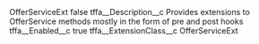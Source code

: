 <?xml version="1.0" encoding="UTF-8"?>
<CustomMetadata xmlns="http://soap.sforce.com/2006/04/metadata" xmlns:xsi="http://www.w3.org/2001/XMLSchema-instance" xmlns:xsd="http://www.w3.org/2001/XMLSchema">
    <label>OfferServiceExt</label>
    <protected>false</protected>
    <values>
        <field>tffa__Description__c</field>
        <value xsi:type="xsd:string">Provides extensions to OfferService methods mostly in the form of pre and post hooks</value>
    </values>
    <values>
        <field>tffa__Enabled__c</field>
        <value xsi:type="xsd:boolean">true</value>
    </values>
    <values>
        <field>tffa__ExtensionClass__c</field>
        <value xsi:type="xsd:string">OfferServiceExt</value>
    </values>
</CustomMetadata>
